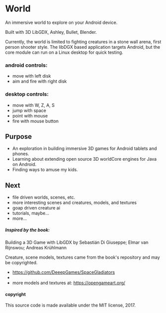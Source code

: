 # World
An immersive world to explore on your Android device.

Built with 3D LibGDX, Ashley, Bullet, Blender.


Currently, the world is limited to fighting creatures in a stone wall arena, first person shooter style.
The libDGX based application targets Android, but the core module can run on a Linux desktop for quick testing.    

### android controls:
 * move with left disk
 * aim and fire with right disk

### desktop controls:
 * move with W, Z, A, S
 * jump with space
 * point with mouse
 * fire with mouse button

## Purpose
* An exploration in building immersive 3D games for Android tablets and phones.
* Learning about extending open source 3D worldCore engines for Java on Android.
* Finding ways to amuse my kids.

## Next
* file driven worlds, scenes, etc.
* more interesting scenes and creatures, models, and textures
* goap driven creature ai
* tutorials, maybe...
* more...


##### Inspired by the book:
Building a 3D Game with LibGDX
by Sebastián Di Giuseppe; Elmar van Rijnswou; Andreas Krühlmann

Creature, scene models, textures came from the book's repository and may be copyrighted.
* https://github.com/DeeepGames/SpaceGladiators
*
* more models and textures at: https://opengameart.org/

#### copyright
This source code is made available under the MIT license, 2017.